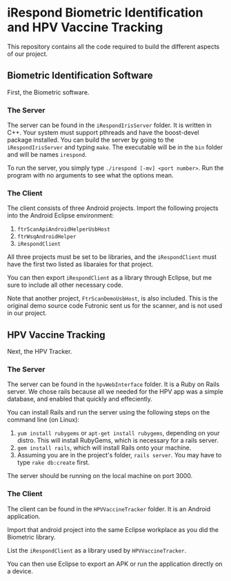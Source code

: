 iRespond Biometric Identification and HPV Vaccine Tracking
==========================================================

This repository contains all the code required to build the different aspects of our project.

## Biometric Identification Software


First, the Biometric software.

### The Server

The server can be found in the ```iRespondIrisServer``` folder. It is written in C++. Your system must support pthreads and have the boost-devel package installed. You can build the server by going to the ```iRespondIrisServer``` and typing ```make```. The executable will be in the ```bin``` folder and will be names ```irespond```.

To run the server, you simply type ```./irespond [-mv] <port number>```. Run the program with no arguments to see what the options mean.

### The Client

The client consists of three Android projects. Import the following projects into the Android Eclipse environment:

1. ```ftrScanApiAndroidHelperUsbHost```
2. ```ftrWsqAndroidHelper```
3. ```iRespondClient```

All three projects must be set to be libraries, and the ```iRespondClient``` must have the first two listed as libaraies for that project. 

You can then export ```iRespondClient``` as a library through Eclipse, but me sure to include all other necessary code.

Note that another project, ```FtrScanDemoUsbHost```, is also included. This is the original demo source code Futronic sent us for the scanner, and is not used in our project.

## HPV Vaccine Tracking

Next, the HPV Tracker.

### The Server

The server can be found in the ```hpvWebInterface``` folder. It is a Ruby on Rails server. We chose rails because all we needed for the HPV app was a simple database, and enabled that quickly and effeciently.

You can install Rails and run the server using the following steps on the command line (on Linux):

1. ```yum install rubygems``` or ```apt-get install rubygems```, depending on your distro. This will install RubyGems, which is necessary for a rails server.
2. ```gem install rails```, which will install Rails onto your machine.
3. Assuming you are in the project's folder, ```rails server```. You may have to type ```rake db:create``` first.

The server should be running on the local machine on port 3000.

### The Client

The client can be found in the ```HPVVaccineTracker``` folder. It is an Android application.

Import that android project into the same Eclipse workplace as you did the Biometric library.

List the ```iRespondClient``` as a library used by ```HPVVaccineTracker```.

You can then use Eclipse to export an APK or run the application directly on a device.

